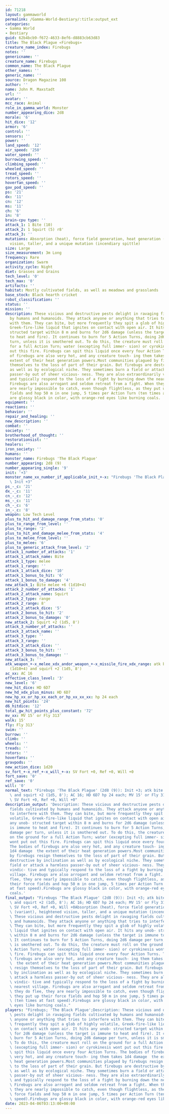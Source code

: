 ```yaml
---
id: 71218
layout: gammaworld
permalink: /Gamma-World-Bestiary/:title:output_ext
categories:
- Gamma World
- Bestiary
guid: 62b4bcb9-f672-4633-8ef6-d8883cb63d83
title: The Black Plague «Firebugs»
creature_name_index: Firebugs
notes: ''
genericname: ''
creature_name: Firebugs
common_name: The Black Plague
other_names: ''
generic_name: ''
source: Dragon Magazine 108
author: ''
name: John M. Maxstadt
url: ''
avatar: ''
mcc_race: Animal
role_in_gamma_world: Monster
number_appearing_dice: 2d8
morale: '6'
hit_dice: '12'
armor: '6'
control: ''
sensors: ''
power: ''
land_speed: '12'
air_speed: '250'
water_speed: ''
burrowing_speed: ''
climbing_speed: ''
wheeled_speed: ''
tread_speed: ''
rotors_speed: ''
hoverfan_speed: ''
gav_pod_speed: ''
ps: '21'
dx: '11'
cn: '12'
ms: '11'
ch: '6'
in: '8'
brain-cpu type: ''
attack_1: 1 Bite (10)
attack_2: 1 Squirt (5) r8'
attack_3: ''
mutations: Absorption (heat), force field generation, heat generation (variant), heightened
  vision, taller, and a unique mutation (incendiary spittle)
size: Large
size_measurement: 3m Long
frequency: Rare
organization: Swarm
activity_cycle: Night
diet: Grasses and Grains
tech_level: '0'
tech_max: '0'
artifacts: ''
habitat: Mostly cultivated fields, as well as meadows and grasslands
base_stock: Black hearth cricket
robot_classification: ''
status: ''
mission: ''
description: These vicious and destructive pests delight in ravaging fields cultivated
  by humans and humanoids. They attack anyone or anything that tries to interfere
  with them. They can bite, but more frequently they spit a glob of highly volatile,
  Greek-fire-like liquid that ignites on contact with open air. It hits any unob-
  structed target within 8 m and burns for 2d6 damage (unless the target is immune
  to heat and fire). It continues to burn for 5 Action Turns, doing 2d6 damage per
  turn, unless it is smothered out. To do this, the creature must roll on the ground
  for a full Action Turn; water (excepting full immer- sion) or cyrokinesis wont put
  out this fire. Firebugs can spit this liquid once every four Action Turns. The bodies
  of firebugs are also very hot, and any creature touch- ing them takes 1d4 damage  the
  extent of their heat generation powers.Most communities plagued by firebugs resign
  themselves to the loss of part of their grain. But firebugs are destructive by inclination
  as well as by ecological niche. They sometimes burn a field or attack a harmless
  passer-by out of sheer vicious- ness. They are also extraordinarily vindic- tive
  and typically respond to the loss of a fight by burning down the nearest village.
  Firebugs are also arrogant and seldom retreat from a fight. When they do flee, they
  are nearly impossible to catch, even though flightless, as they put up their force
  fields and hop 50 m in one jump, 5 times per Action Turn (ten times at fast speed).Firebugs
  are glossy black in color, with orange-red eyes like burning coals.
equipment: ''
reactions: ''
behavior: ''
repair_and_healing: ''
new_description: ''
combat: ''
society: ''
brotherhood_of_thought: ''
restorationsist: ''
healers: ''
iron_society: ''
humans: ''
monster_name: Firebugs 'The Black Plague'
number_appearing: 2d8 (9)
number_appearing_single: '9'
init: '+3'
monster_name_xx_number_if_applicable_init_+-x: "Firebugs 'The Black Plague' (2d8 (9)):\
  \ Init +3"
ps_-_c: '21'
dx_-_c: '11'
cn_-_c: '12'
ms_-_c: '11'
ch_-_c: '6'
in_-_c: '8'
weapon: Low Tech Level
plus_to_hit_and_damage_range_from_stats: '0'
plus_to_range_from_level: ''
plus_to_range: '2'
plus_to_hit_and_damage_melee_from_stats: '4'
plus_to_melee_from_level: ''
plus_to_melee: '6'
plus_to_generic_attack_from_level: '2'
attack_1_number_of_attacks: '1'
attack_1_attack_name: Bite
attack_1_type: melee
attack_1_range: ''
attack_1_attack_dice: '10'
attack_1_bonus_to_hit: '6'
attack_1_bonus_to_damage: '4'
new_attack_1: Bite melee +6 (1d10+4)
attack_2_number_of_attacks: '1'
attack_2_attack_name: Squirt
attack_2_type: range
attack_2_range: 8'
attack_2_attack_dice: '5'
attack_2_bonus_to_hit: '2'
attack_2_bonus_to_damage: '0'
new_attack_2: Squirt +2 (1d5, 8')
attack_3_number_of_attacks: ''
attack_3_attack_name: ''
attack_3_type: ''
attack_3_range: ''
attack_3_attack_dice: ''
attack_3_bonus_to_hit: ''
attack_3_bonus_to_damage: ''
new_attack_3: ''
atk_weapon_+-x_melee_xdx_andor_weapon_+-x_missile_fire_xdx_range: atk bite melee +6
  (1d10+4) and squirt +2 (1d5, 8')
ac_xx: AC 16
effective_class_level: '3'
new_level: '6'
new_hit_dice: HD 6D7
new_hd_xdx_plus_minus: HD 6D7
new_hp_xx_or_hp_xx_each_or_hp_xx_xx_xx: hp 24 each
new_hit_points: '24'
d6_hitdice: '12'
total_gw_hit_points_plus_constant: '72'
mv_xx: MV 15' or Fly 313'
walk: 15'
fly: Fly 313'
swim: ''
burrow: ''
climb: ''
wheels: ''
treads: ''
rotors: ''
hoverfans: ''
gravpods: ''
new_action_dice: 1d20
sv_fort_+-x_ref_+-x_will_+-x: SV Fort +0, Ref +0, Will +0
fort_save: '0'
ref_save: '0'
will: '0'
normal_text: "Firebugs 'The Black Plague' (2d8 (9)): Init +3; atk bite melee +6 (1d10+4)\
  \ and squirt +2 (1d5, 8'); AC 16; HD 6D7 hp 24 each; MV 15' or Fly 313' ; 1d20;\
  \ SV Fort +0, Ref +0, Will +0"
description_output: 'Description: These vicious and destructive pests delight in ravaging
  fields cultivated by humans and humanoids. They attack anyone or anything that tries
  to interfere with them. They can bite, but more frequently they spit a glob of highly
  volatile, Greek-fire-like liquid that ignites on contact with open air. It hits
  any unob- structed target within 8 m and burns for 2d6 damage (unless the target
  is immune to heat and fire). It continues to burn for 5 Action Turns, doing 2d6
  damage per turn, unless it is smothered out. To do this, the creature must roll
  on the ground for a full Action Turn; water (excepting full immer- sion) or cyrokinesis
  wont put out this fire. Firebugs can spit this liquid once every four Action Turns.
  The bodies of firebugs are also very hot, and any creature touch- ing them takes
  1d4 damage  the extent of their heat generation powers.Most communities plagued
  by firebugs resign themselves to the loss of part of their grain. But firebugs are
  destructive by inclination as well as by ecological niche. They sometimes burn a
  field or attack a harmless passer-by out of sheer vicious- ness. They are also extraordinarily
  vindic- tive and typically respond to the loss of a fight by burning down the nearest
  village. Firebugs are also arrogant and seldom retreat from a fight. When they do
  flee, they are nearly impossible to catch, even though flightless, as they put up
  their force fields and hop 50 m in one jump, 5 times per Action Turn (ten times
  at fast speed).Firebugs are glossy black in color, with orange-red eyes like burning
  coals.'
final_output: "Firebugs 'The Black Plague' (2d8 (9)): Init +3; atk bite melee +6 (1d10+4)\
  \ and squirt +2 (1d5, 8'); AC 16; HD 6D7 hp 24 each; MV 15' or Fly 313' ; 1d20;\
  \ SV Fort +0, Ref +0, Will +0Absorption (heat), force field generation, heat generation\
  \ (variant), heightened vision, taller, and a unique mutation (incendiary spittle)Description:\
  \ These vicious and destructive pests delight in ravaging fields cultivated by humans\
  \ and humanoids. They attack anyone or anything that tries to interfere with them.\
  \ They can bite, but more frequently they spit a glob of highly volatile, Greek-fire-like\
  \ liquid that ignites on contact with open air. It hits any unob- structed target\
  \ within 8 m and burns for 2d6 damage (unless the target is immune to heat and fire).\
  \ It continues to burn for 5 Action Turns, doing 2d6 damage per turn, unless it\
  \ is smothered out. To do this, the creature must roll on the ground for a full\
  \ Action Turn; water (excepting full immer- sion) or cyrokinesis wont put out this\
  \ fire. Firebugs can spit this liquid once every four Action Turns. The bodies of\
  \ firebugs are also very hot, and any creature touch- ing them takes 1d4 damage\
  \  the extent of their heat generation powers.Most communities plagued by firebugs\
  \ resign themselves to the loss of part of their grain. But firebugs are destructive\
  \ by inclination as well as by ecological niche. They sometimes burn a field or\
  \ attack a harmless passer-by out of sheer vicious- ness. They are also extraordinarily\
  \ vindic- tive and typically respond to the loss of a fight by burning down the\
  \ nearest village. Firebugs are also arrogant and seldom retreat from a fight. When\
  \ they do flee, they are nearly impossible to catch, even though flightless, as\
  \ they put up their force fields and hop 50 m in one jump, 5 times per Action Turn\
  \ (ten times at fast speed).Firebugs are glossy black in color, with orange-red\
  \ eyes like burning coals."
players: "Firebugs; 'The Black Plague';Description: These vicious and destructive\
  \ pests delight in ravaging fields cultivated by humans and humanoids. They attack\
  \ anyone or anything that tries to interfere with them. They can bite, but more\
  \ frequently they spit a glob of highly volatile, Greek-fire-like liquid that ignites\
  \ on contact with open air. It hits any unob- structed target within 8 m and burns\
  \ for 2d6 damage (unless the target is immune to heat and fire). It continues to\
  \ burn for 5 Action Turns, doing 2d6 damage per turn, unless it is smothered out.\
  \ To do this, the creature must roll on the ground for a full Action Turn; water\
  \ (excepting full immer- sion) or cyrokinesis wont put out this fire. Firebugs can\
  \ spit this liquid once every four Action Turns. The bodies of firebugs are also\
  \ very hot, and any creature touch- ing them takes 1d4 damage  the extent of their\
  \ heat generation powers.Most communities plagued by firebugs resign themselves\
  \ to the loss of part of their grain. But firebugs are destructive by inclination\
  \ as well as by ecological niche. They sometimes burn a field or attack a harmless\
  \ passer-by out of sheer vicious- ness. They are also extraordinarily vindic- tive\
  \ and typically respond to the loss of a fight by burning down the nearest village.\
  \ Firebugs are also arrogant and seldom retreat from a fight. When they do flee,\
  \ they are nearly impossible to catch, even though flightless, as they put up their\
  \ force fields and hop 50 m in one jump, 5 times per Action Turn (ten times at fast\
  \ speed).Firebugs are glossy black in color, with orange-red eyes like burning coals.|"
date: 2023-04-06T03:13:00+00:00
---
```

</br>